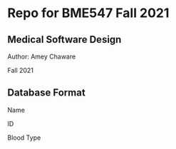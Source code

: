 # Repo for BME547 Fall 2021
## Medical Software Design

Author: Amey Chaware

Fall 2021


## Database Format
Name

ID

Blood Type